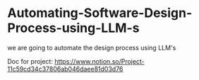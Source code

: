 # Automating-Software-Design-Process-using-LLM-s
we are going to automate the design process using LLM's


Doc for project:
https://www.notion.so/Project-11c59cd34c37806ab046daee81d03d76
